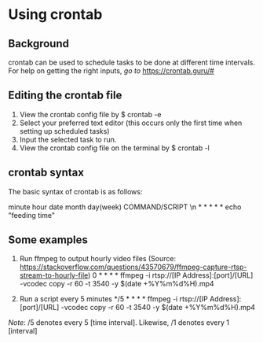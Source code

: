 # Using crontab

## Background

crontab can be used to schedule tasks to be done at different time intervals.
For help on getting the right inputs, *go to* https://crontab.guru/#

## Editing the crontab file
1. View the crontab config file by $ crontab -e
2. Select your preferred text editor (this occurs only the first time when setting up scheduled tasks)
3. Input the selected task to run.
4. View the crontab config file on the terminal by $ crontab -l
## crontab syntax
The basic syntax of crontab is as follows:

minute hour date month day(week) COMMAND/SCRIPT \n
  \*      \*    \*    \*      \*           echo "feeding time"

## Some examples

1. Run ffmpeg to output hourly video files (Source: https://stackoverflow.com/questions/43570679/ffmpeg-capture-rtsp-stream-to-hourly-file)
0 * * * * ffmpeg -i rtsp://[IP Address]:[port]/[URL] -vcodec copy -r 60 -t 3540 -y $(date +\%Y\%m\%d\%H).mp4

2. Run a script every 5 minutes
*/5 * * * * ffmpeg -i rtsp://[IP Address]:[port]/[URL] -vcodec copy -r 60 -t 3540 -y $(date +\%Y\%m\%d\%H).mp4

*Note*: /5 denotes every 5 [time interval]. Likewise, /1 denotes every 1 [interval]

